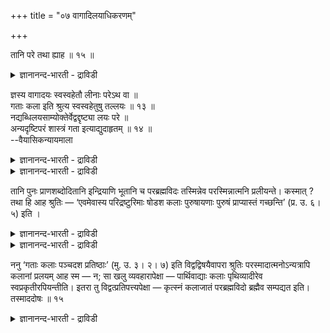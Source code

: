 +++
title = "०७ वागादिलयाधिकरणम्"

+++

तानि परे तथा ह्याह ॥ १५ ॥  
<details><summary>ज्ञानानन्द-भारती - द्राविडी</summary>

तानि परे तदाह्याह ॥ १५ ॥
</details>

ज्ञस्य वागादयः स्वस्वहेतौ लीनाः परेऽथ वा ॥  
गताः कला इति श्रुत्य स्वस्वहेतुषु तल्लयः ॥ १३ ॥  
नद्यब्धिलयसाम्योक्तेर्वेद्वद्दृष्ट्या लयः परे ॥  
अन्यदृष्टिपरं शास्त्रं गता इत्याद्युदाहृतम् ॥ १४ ॥  
--वैयासिकन्यायमाला

<details><summary>ज्ञानानन्द-भारती - द्राविडी</summary>

ञाऩियिऩुडैय वाक्कु मुदलियवैगळ् अददऩ् कारणत्तिल् लयिक्किऩ्ऱऩवा? अल्लदु परमात्माविले येया? "कलैगळ् अडैगिऩ्ऱऩ" ऎऩ्ऱ सुरुदियिऩाल् अददऩ् कारणङ्गळिल् ताऩ् अवैगळुक्कु लयम्।
</details>

<details><summary>ज्ञानानन्द-भारती - द्राविडी</summary>

नदि समुत्तिरत्तिल् लयमडैवदऱ्कु समाऩमागच् ़ सॊल्लि यिरुप्पदाल्, ञाऩियिऩ् पार्वैयिल् परमात्माविल् ताऩ् लयम्। "कलैगळ् अडैगिऩ्ऱऩ" ऎऩ्बदु मुदलाऩदैच् चॊल्लुम् सास्तिरम्, मऱ्ऱवर् पार्वैयिल् सॊल्लप्पट्टदु।
</details>

तानि पुनः प्राणशब्दोदितानि इन्द्रियाणि भूतानि च परब्रह्मविदः तस्मिन्नेव परस्मिन्नात्मनि प्रलीयन्ते। कस्मात् ? तथा हि आह श्रुतिः — ‘एवमेवास्य परिद्रष्टुरिमाः षोडश कलाः पुरुषायणाः पुरुषं प्राप्यास्तं गच्छन्ति’ (प्र. उ. ६। ५) इति ।

<details><summary>ज्ञानानन्द-भारती - द्राविडी</summary>

(पिरह्म ञाऩियिऩुडैय वाक्कु मुदलियवैगळ् अदऩदऩ् कारणमाऩ तेजस् मुदलाऩ पूदङ्गळिल् लयमडैगिऩ्ऱऩवा अल्लदु परमात्माविला ऎऩ्ऱु सन्देहम्। कलैगळ् तम् कारणत्तै यडैगिऩ्ऱऩ ऎऩ्ऱ सुरुदियाल् कारणमाऩ पूदङ्गळिल् ताऩ् लयम् ऎऩ्ऱु पूर्वबक्षम्। नदिगळ् कडलिल् मऱैवदै तिरुष् टान्दमागक् कूऱियिरुप्पदाल् ञाऩिगळिऩ् पार्वैयिल् परमात्माविल् ताऩ् लयम्। उलगत्तारिऩ् पार्वैयिल् कारणत्तिल् लयमडैवदै वेऱॊरु सुरुदि कूऱुगिऱदु। कलैगळ् मुदलिल् तम् तम् कारणत्तिल् लयमडैन्दु पिऱगु कारणत्तुडऩ् परमात्माविल् लयमडैगिऩ्ऱऩ ऎऩ्बदु इन्द इरण्डु सुरुदिगळिऩ् ऒरुमित्त करुत्तु)।
</details>

<details><summary>ज्ञानानन्द-भारती - द्राविडी</summary>

परबिरह्मत्तैयऱिन्दवऩुडैय “अवैगळ्” पिराण सप्तत्तिऩाल् सॊल्लप्पडुम् इन्दिरियङ्गळुम् पूदङ्गळुम् अन्द परमाऩ आत्माविऩिडत्तिलेये लयिक्किऩ्ऱऩ। एऩ्? अप्पडियल्लवा वेदम् सॊल्गिऱदु? “इव्विदमे इन्द अऱिबवऩुडैय, इन्द पदिऩाऱु कलैगळुम्, पुरुषऩैये अडैयवेण्डियदाग इरुन्दु कॊण्डु पुरुषऩै अडैन्दु लयत्तै अडैगिऩ्ऱऩ” (पिरच्ऩ।VI-५) ऎऩ्ऱु।
</details>

ननु ‘गताः कलाः पञ्चदश प्रतिष्ठाः’ (मु. उ. ३। २। ७) इति विद्वद्विषयैवापरा श्रुतिः परस्मादात्मनोऽन्यत्रापि कलानां प्रलयम् आह स्म — न; सा खलु व्यवहारापेक्षा — पार्थिवाद्याः कलाः पृथिव्यादीरेव स्वप्रकृतीरपियन्तीति। इतरा तु विद्वत्प्रतिपत्त्यपेक्षा — कृत्स्नं कलाजातं परब्रह्मविदो ब्रह्मैव सम्पद्यत इति। तस्माददोषः ॥ १५

<details><summary>ज्ञानानन्द-भारती - द्राविडी</summary>

“पदिऩैन्दु कलैगळुम् तऩ् तऩ् कारणत्तै यडैगिऩ्ऱऩ” (मुण्डग।III-२-७) ऎऩ्ऱु वित्वाऩ् विषयमागवे वेऱु सुरुदि परमाऩ आत्माविऱ्कु वेऱाऩ इडत्तिलुम् कलैगळुक्कु लयम् सॊल्गिऱदे? ऎऩ्ऱाल्, अदु सरियल्ल पार्त्तिवम् मुदलाऩ कलैगळ् तऩ् तऩ् कारणमाऩ पूमि मुदलियवैगळैये अडै किऩ्ऱऩ ऎऩ्ऱ अदु लोग व्यवहारत्तै अबेक्षित्तुच् चॊल्लप्पट्टदु। मऱ्ऱदोवॆऩ्ऱाल्, पिरह्मत्तै यऱिन्दवऩुक्कु ऎल्ला कलैगळिऩ् कूट्टमुम् परबिरह्ममागवे आगिविडुगिऱदॆऩ्ऱु वित्वाऩुडैय अऩुबवत्तै अबेक्षित्तु सॊल्लप्पट्टदु। अदऩाल् तोषमिल्लै।
</details>

